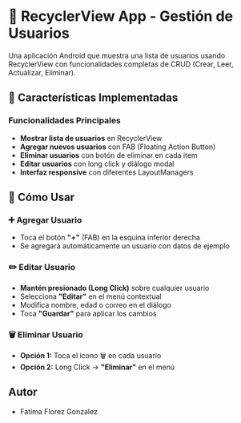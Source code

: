 # 📱 RecyclerView App - Gestión de Usuarios

Una aplicación Android que muestra una lista de usuarios usando RecyclerView con funcionalidades completas de CRUD (Crear, Leer, Actualizar, Eliminar).

## 🚀 Características Implementadas

### Funcionalidades Principales
- **Mostrar lista de usuarios** en RecyclerView
- **Agregar nuevos usuarios** con FAB (Floating Action Button)
- **Eliminar usuarios** con botón de eliminar en cada item
- **Editar usuarios** con long click y diálogo modal
- **Interfaz responsive** con diferentes LayoutManagers

## 🎯 Cómo Usar

### ➕ Agregar Usuario
- Toca el botón **"+"** (FAB) en la esquina inferior derecha
- Se agregará automáticamente un usuario con datos de ejemplo

### ✏️ Editar Usuario
- **Mantén presionado (Long Click)** sobre cualquier usuario
- Selecciona **"Editar"** en el menú contextual
- Modifica nombre, edad o correo en el diálogo
- Toca **"Guardar"** para aplicar los cambios

### 🗑️ Eliminar Usuario
- **Opción 1:** Toca el icono 🗑️ en cada usuario
- **Opción 2:** Long Click → **"Eliminar"** en el menú

## Autor
- Fatima Florez Gonzalez
